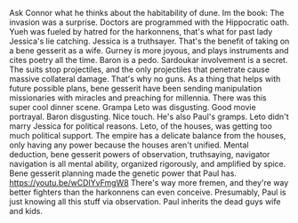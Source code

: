 Ask Connor what he thinks about the habitability of dune. 
Im the book:
The invasion was a surprise. 
Doctors are programmed with the Hippocratic oath. Yueh was fueled by hatred for the harkonnens, that's what for past lady Jessica's lie catching. 
Jessica is a truthsayer. That's the benefit of taking on a bene gesserit as a wife. 
Gurney is more joyous, and plays instruments and cites poetry all the time. 
Baron is a pedo. 
Sardoukar involvement is a secret. 
The suits stop projectiles, and the only projectiles that penetrate cause massive collateral damage. That's why no guns. 
As a thing that helps with future possible plans, bene gesserit have been sending manipulation missionaries with miracles and preaching for millennia. 
There was this super cool dinner scene. 
Grampa Leto was disgusting. Good movie portrayal. 
Baron disgusting. Nice touch. He's also Paul's gramps. 
Leto didn't marry Jessica for political reasons. 
Leto, of the houses, was getting too much political support. The empire has a delicate balance from the houses, only having any power because the houses aren't unified. 
Mental deduction, bene gesserit powers of observation, truthsaying, navigator navigation is all mental ability, organized rigorously, and amplified by spice. Bene gesserit planning made the genetic power that Paul has. 
https://youtu.be/wCDIYvFmgW8
There's way more fremen, and they're way better fighters than the harkonnens can even conceive. 
Presumably, Paul is just knowing all this stuff via observation. 
Paul inherits the dead guys wife and kids. 
